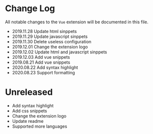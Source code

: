 # Change Log

All notable changes to the `Vue` extension will be documented in this file.

- 2019.11.28 Update html sinppets
- 2019.11.29 Update javascript sinppets
- 2019.11.30 Delete useless configuration
- 2019.12.01 Change the extension logo
- 2019.12.02 Update html and javascript sinppets
- 2019.12.03 Add vue snippets
- 2019.08.21 Add vue snippets
- 2020.08.22 Add syntax highlight
- 2020.08.23 Support formatting

# Unreleased

- Add syntax highlight
- Add css snippets
- Change the extension logo
- Update readme
- Supported more languages